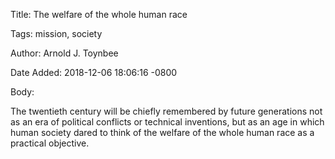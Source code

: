 Title:  The welfare of the whole human race

Tags:   mission, society

Author: Arnold J. Toynbee

Date Added: 2018-12-06 18:06:16 -0800

Body: 

The twentieth century will be chiefly remembered by future generations not as an era of political conflicts or technical inventions, but as an age in which human society dared to think of the welfare of the whole human race as a practical objective. 

